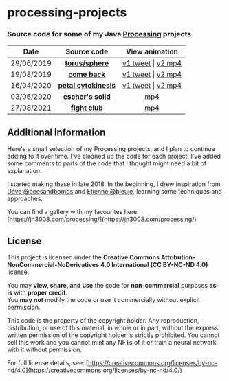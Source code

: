 # processing-projects

### Source code for some of my Java [Processing](https://processing.org/) projects

| Date | Source code | View animation |
|:----:|:-----------:|:--------------:|
| 29/06/2019 | [**torus/sphere**](https://github.com/jn3008/processing-projects/tree/main/projects/torus_sphere) | [v1 tweet](https://twitter.com/jn3008/status/1145009502426730498) \| [v2 mp4](https://jn3008.com/processing/p049.mp4) |
| 19/08/2019 | [**come back**](https://github.com/jn3008/processing-projects/tree/main/projects/torus_sphere) | [v1 tweet](https://twitter.com/jn3008/status/1163521883779862528) \| [v2 mp4](https://jn3008.com/processing/p037.mp4) |
| 16/04/2020 | [**petal cytokinesis**](https://github.com/jn3008/processing-projects/tree/main/projects/petal_cytokinesis) | [v1 tweet](https://twitter.com/jn3008/status/1250897511759429632) \| [v2 mp4](https://jn3008.com/processing/p035.mp4) |
| 03/06/2020 | [**escher's solid**](https://github.com/jn3008/processing-projects/tree/main/projects/escher_solid) | [mp4](https://jn3008.com/processing/p040.mp4) |
| 27/08/2021 | [**fight club**](https://github.com/jn3008/processing-projects/tree/main/projects/fightclub) | [mp4](https://jn3008.com/processing/p073.mp4) |

## Additional information

Here's a small selection of my Processing projects, and I plan to continue adding to it over time. I've cleaned up the code for each project. I've added some comments to parts of the code that I thought might need a bit of explanation.

I started making these in late 2018. In the beginning, I drew inspiration from [Dave @beesandbombs](https://beesandbombs.com/) and [Etienne @bleuje](https://bleuje.com/), learning some techniques and approaches.

You can find a gallery with my favourites here: [https://jn3008.com/processing/](https://jn3008.com/processing/)

## License

This project is licensed under the **Creative Commons Attribution-NonCommercial-NoDerivatives 4.0 International (CC BY-NC-ND 4.0)** license.

You may **view, share, and use** the code for **non-commercial** purposes **as-is** with **proper credit**.  
You **may not** modify the code or use it commercially without explicit permission.

This code is the property of the copyright holder. Any reproduction, distribution, or use of this material, in whole or in part, without the express written permission of the copyright holder is strictly prohibited. You cannot sell this work and you cannot mint any NFTs of it or train a neural network with it without permission.

For full license details, see: [https://creativecommons.org/licenses/by-nc-nd/4.0](https://creativecommons.org/licenses/by-nc-nd/4.0/)
